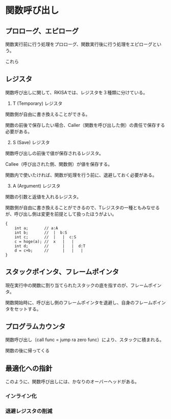 # 関数呼び出し

## プロローグ、エピローグ

関数実行前に行う処理をプロローグ、関数実行後に行う処理をエピローグという。

これら

## レジスタ

関数呼び出しに関して、RKISAでは、レジスタを３種類に分けている。

1. T (Temporary) レジスタ

関数側が自由に書き換えることができる。

関数の前後で保存したい場合、Caller（関数を呼び出した側）の責任で保存する必要がある。

2. S (Save) レジスタ

関数呼び出しの前後で値が保存されるレジスタ。

Callee（呼び出された側、関数側）が値を保存する。

関数内で使いたければ、関数が処理を行う前に、退避しておく必要がある。

3. A (Argument) レジスタ

関数の引数と返値を入れるレジスタ。

関数側が自由に書き換えることができるので、Tレジスタの一種ともみなせるが、呼び出し側は変更を前提として扱ったほうがよい。

```C:
{
    int a;       // a:A
    int b;       //  |  b:S
    int c;       //  |   |  c:S
    c = hoge(a); //  x   |   |
    int d;       //      |   |  d:T
    d = c+b;     //      |   |   |
}
```

## スタックポインタ、フレームポインタ

現在実行中の関数に割り当てられたスタックの底を指すのが、フレームポインタ。

関数開始時に、呼び出し側のフレームポインタを退避し、自身のフレームポインタをセットする。

## プログラムカウンタ

関数呼び出し（call func = jump ra zero func）により、スタックに積まれる。

関数の後に帰ってくる

## 最適化への指針

このように、関数呼び出しには、かなりのオーバーヘッドがある。

### インライン化

### 退避レジスタの削減
